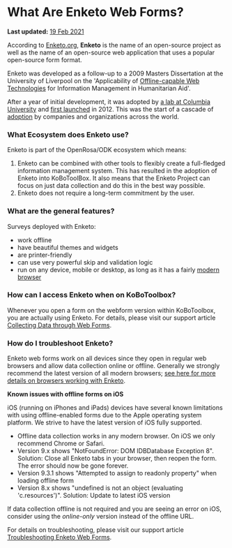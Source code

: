 # What Are Enketo Web Forms?
**Last updated:** <a href="https://github.com/kobotoolbox/docs/blob/039f2eb9a0a5d612dfcff3f27a19563cc8b27f93/source/enketo.md" class="reference">19 Feb 2021</a>

According to [Enketo.org](https://enketo.org), **Enketo** is the name of an open-source project as well as the name of an open-source web application that uses a popular open-source form format. 

Enketo was developed as a follow-up to a 2009 Masters Dissertation at the University of Liverpool on the 'Applicability of [Offline-capable Web Technologies](https://blog.enketo.org/offline-capable-web-applications/) for Information Management in Humanitarian Aid'.

After a year of initial development, it was adopted by [a lab at Columbia University](https://qsel.columbia.edu/products-tools/) and [first launched](https://blog.enketo.org/enketo-is-now-open-source-and-will-be-used-in-formhub/) in 2012. This was the start of a cascade of [adoption](https://enketo.org/about/adoption/) by companies and organizations across the world.

### What Ecosystem does Enketo use?

Enketo is part of the OpenRosa/ODK ecosystem which means:

1. Enketo can be combined with other tools to flexibly create a full-fledged information management system. This has resulted in the adoption of Enketo into KoBoToolBox. It also means that the Enketo Project can focus on just data collection and do this in the best way possible.
2. Enketo does not require a long-term commitment by the user.
 
### What are the general features?

Surveys deployed with Enketo:
* work offline
* have beautiful themes and widgets
* are printer-friendly
* can use very powerful skip and validation logic
* run on any device, mobile or desktop, as long as it has a fairly [modern browser](https://enke.to/modern-browsers)

### How can I access Enketo when on KoBoToolbox? 

Whenever you open a form on the webform version within KoBoToolbox, you are actually using Enketo. For details, please visit our support article [Collecting Data through Web Forms](data_through_webforms.md).

### How do I troubleshoot Enketo?
Enketo web forms work on all devices since they open in regular web browsers and allow data collection online or offline. Generally we strongly recommend the latest version of all modern browsers; [see here for more details on browsers working with Enketo](https://enketo.org/faq/#browsers).  

**Known issues with offline forms on iOS**

iOS (running on iPhones and iPads) devices have several known limitations with using offline-enabled forms due to the Apple operating system platform. We strive to have the latest version of iOS fully supported.

* Offline data collection works in any modern browser. On iOS we only recommend Chrome or Safari.
* Version 9.x shows "NotFoundError: DOM IDBDatabase Exception 8". Solution: Close all Enketo tabs in your browser, then reopen the form. The error should now be gone forever.
* Version 9.3.1 shows "Attempted to assign to readonly property" when loading offline form
* Version 8.x shows "undefined is not an object (evaluating 'c.resources')". Solution: Update to latest iOS version

If data collection offline is not required and you are seeing an error on iOS, consider using the _online-only_ version instead of the offline URL. 

For details on troubleshooting, please visit our support article [Troubleshooting Enketo Web Forms](troubleshooting_webforms.md).

